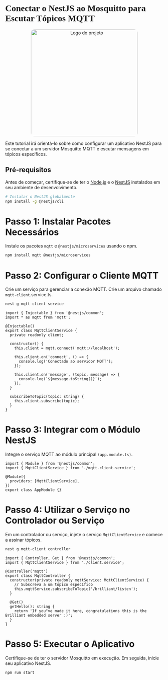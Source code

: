 <h1 style="font-family: 'Título';">Conectar o NestJS ao Mosquitto para Escutar Tópicos MQTT</h1>
<div style="text-align: center;">
  <img src="https://d33wubrfki0l68.cloudfront.net/49c2be6f2607b5c12dd27f8ecc8521723447975d/f05c5/logo-small.cbbeba89.svg" alt="Logo do projeto" style="margin: 0 auto;border-radius:10px; width:340px">
</div>

Este tutorial irá orientá-lo sobre como configurar um aplicativo NestJS para se conectar a um servidor Mosquitto MQTT e escutar mensagens em tópicos específicos.

## Pré-requisitos

Antes de começar, certifique-se de ter o [Node.js](https://nodejs.org/) e o [NestJS](https://nestjs.com/) instalados em seu ambiente de desenvolvimento.

```bash
# Instalar o NestJS globalmente
npm install -g @nestjs/cli
```

# Passo 1: Instalar Pacotes Necessários

Instale os pacotes `mqtt` e `@nestjs/microservices` usando o npm.

```bash
npm install mqtt @nestjs/microservices
```

# Passo 2: Configurar o Cliente MQTT

Crie um serviço para gerenciar a conexão MQTT. Crie um arquivo chamado `mqtt-client`.service.ts.

```bash
nest g mqtt-client service
```

```Ts
import { Injectable } from '@nestjs/common';
import * as mqtt from 'mqtt';

@Injectable()
export class MqttClientService {
  private readonly client;

  constructor() {
    this.client = mqtt.connect('mqtt://localhost');

    this.client.on('connect', () => {
      console.log('Conectado ao servidor MQTT');
    });

    this.client.on('message', (topic, message) => {
      console.log(`${message.toString()}`);
    });
  }

  subscribeToTopic(topic: string) {
    this.client.subscribe(topic);
  }
}
```

# Passo 3: Integrar com o Módulo NestJS

Integre o serviço MQTT ao módulo principal `(app.module.ts)`.

```Ts
import { Module } from '@nestjs/common';
import { MqttClientService } from './mqtt-client.service';

@Module({
  providers: [MqttClientService],
})
export class AppModule {}

```

# Passo 4: Utilizar o Serviço no Controlador ou Serviço

Em um controlador ou serviço, injete o serviço `MqttClientService` e comece a assinar tópicos.

```bash
nest g mqtt-client controller
```

```Ts
import { Controller, Get } from '@nestjs/common';
import { MqttClientService } from './client.service';

@Controller('mqtt')
export class MqttController {
  constructor(private readonly mqttService: MqttClientService) {
    // Subscreva a um tópico específico
    this.mqttService.subscribeToTopic('/brilliant/listen');
  }

  @Get()
  getHello(): string {
    return 'If you"ve made it here, congratulations this is the Brilliant embedded server :)';
  }
}

```

# Passo 5: Executar o Aplicativo

Certifique-se de ter o servidor Mosquitto em execução. Em seguida, inicie seu aplicativo NestJS.

```bash
npm run start
```
